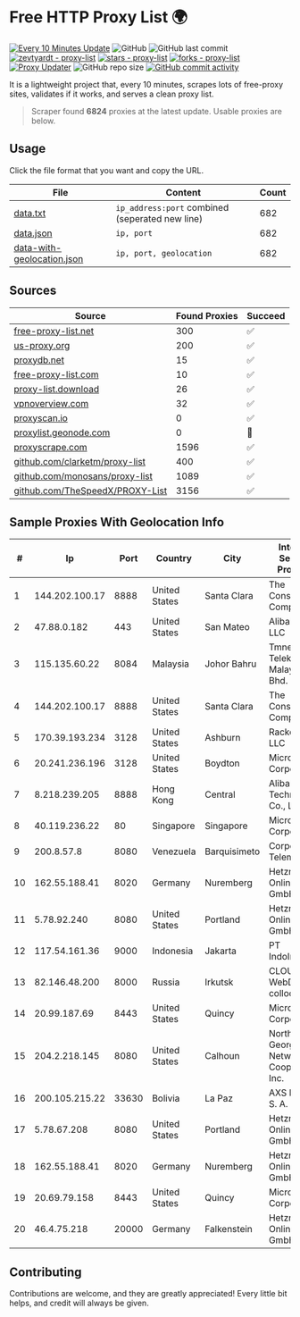 
# Free HTTP Proxy List 🌍

[![Every 10 Minutes Update](https://github.com/mertguvencli/http-proxy-list/actions/workflows/main.yml/badge.svg?branch=main)](https://github.com/mertguvencli/http-proxy-list/actions/workflows/main.yml)
![GitHub](https://img.shields.io/github/license/mertguvencli/http-proxy-list)
![GitHub last commit](https://img.shields.io/github/last-commit/mertguvencli/http-proxy-list)
[![zevtyardt - proxy-list](https://img.shields.io/static/v1?label=zevtyardt&message=proxy-list&color=blue&logo=github)](https://github.com/zevtyardt/proxy-list "Go to GitHub repo")
[![stars - proxy-list](https://img.shields.io/github/stars/zevtyardt/proxy-list?style=social)](https://github.com/zevtyardt/proxy-list)
[![forks - proxy-list](https://img.shields.io/github/forks/zevtyardt/proxy-list?style=social)](https://github.com/zevtyardt/proxy-list)
[![Proxy Updater](https://github.com/zevtyardt/proxy-list/workflows/Proxy%20Updater/badge.svg)](https://github.com/zevtyardt/proxy-list/actions?query=workflow:"Proxy+Updater")
![GitHub repo size](https://img.shields.io/github/repo-size/zevtyardt/proxy-list)
[![GitHub commit activity](https://img.shields.io/github/commit-activity/m/zevtyardt/proxy-list?logo=commits)](https://github.com/zevtyardt/proxy-list/commits/main)

It is a lightweight project that, every 10 minutes, scrapes lots of free-proxy sites, validates if it works, and serves a clean proxy list.

> Scraper found **6824** proxies at the latest update. Usable proxies are below.

## Usage

Click the file format that you want and copy the URL.

|File|Content|Count|
|----|-------|-----|
|[data.txt](https://raw.githubusercontent.com/mertguvencli/http-proxy-list/main/proxy-list/data.txt)|`ip_address:port` combined (seperated new line)|682|
|[data.json](https://raw.githubusercontent.com/mertguvencli/http-proxy-list/main/proxy-list/data.json)|`ip, port`|682|
|[data-with-geolocation.json](https://raw.githubusercontent.com/mertguvencli/http-proxy-list/main/proxy-list/data-with-geolocation.json)|`ip, port, geolocation`|682|

## Sources

|Source|Found Proxies|Succeed|
|------|-------------|-------|
|[free-proxy-list.net](https://free-proxy-list.net)|300|✅|
|[us-proxy.org](https://www.us-proxy.org)|200|✅|
|[proxydb.net](http://proxydb.net)|15|✅|
|[free-proxy-list.com](https://free-proxy-list.com/?page=&port=&type%5B%5D=http&type%5B%5D=https&up_time=0&search=Search)|10|✅|
|[proxy-list.download](https://www.proxy-list.download/HTTP)|26|✅|
|[vpnoverview.com](https://vpnoverview.com/privacy/anonymous-browsing/free-proxy-servers)|32|✅|
|[proxyscan.io](https://www.proxyscan.io)|0|✅|
|[proxylist.geonode.com](https://proxylist.geonode.com/api/proxy-list?limit=300&page=1&sort_by=lastChecked&sort_type=desc&protocols=http,https)|0|🚫|
|[proxyscrape.com](https://api.proxyscrape.com/v2/?request=displayproxies&protocol=http&timeout=10000&country=all&ssl=all&anonymity=all)|1596|✅|
|[github.com/clarketm/proxy-list](https://raw.githubusercontent.com/clarketm/proxy-list/master/proxy-list-raw.txt)|400|✅|
|[github.com/monosans/proxy-list](https://raw.githubusercontent.com/monosans/proxy-list/main/proxies/http.txt)|1089|✅|
|[github.com/TheSpeedX/PROXY-List](https://raw.githubusercontent.com/TheSpeedX/PROXY-List/master/http.txt)|3156|✅|


## Sample Proxies With Geolocation Info

|#|Ip|Port|Country|City|Internet Service Provider|
|-|--|----|-------|----|-------------------------|
|1|144.202.100.17|8888|United States|Santa Clara|The Constant Company|
|2|47.88.0.182|443|United States|San Mateo|Alibaba.com LLC|
|3|115.135.60.22|8084|Malaysia|Johor Bahru|Tmnet, Telekom Malaysia Bhd.|
|4|144.202.100.17|8888|United States|Santa Clara|The Constant Company|
|5|170.39.193.234|3128|United States|Ashburn|Rackdog, LLC|
|6|20.241.236.196|3128|United States|Boydton|Microsoft Corporation|
|7|8.218.239.205|8888|Hong Kong|Central|Alibaba (US) Technology Co., Ltd.|
|8|40.119.236.22|80|Singapore|Singapore|Microsoft Corporation|
|9|200.8.57.8|8080|Venezuela|Barquisimeto|Corporación Telemic C.A.|
|10|162.55.188.41|8020|Germany|Nuremberg|Hetzner Online GmbH|
|11|5.78.92.240|8080|United States|Portland|Hetzner Online GmbH|
|12|117.54.161.36|9000|Indonesia|Jakarta|PT IndoInternet|
|13|82.146.48.200|8000|Russia|Irkutsk|CLOUD WebDC collocation|
|14|20.99.187.69|8443|United States|Quincy|Microsoft Corporation|
|15|204.2.218.145|8080|United States|Calhoun|North Georgia Network Cooperative, Inc.|
|16|200.105.215.22|33630|Bolivia|La Paz|AXS Bolivia S. A.|
|17|5.78.67.208|8080|United States|Portland|Hetzner Online GmbH|
|18|162.55.188.41|8020|Germany|Nuremberg|Hetzner Online GmbH|
|19|20.69.79.158|8443|United States|Quincy|Microsoft Corporation|
|20|46.4.75.218|20000|Germany|Falkenstein|Hetzner Online GmbH|



## Contributing

Contributions are welcome, and they are greatly appreciated! Every
little bit helps, and credit will always be given.

